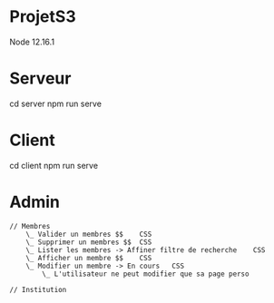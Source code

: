 # ProjetS3

Node 12.16.1
# Serveur
cd server
npm run serve

# Client
cd client
npm run serve


# Admin
    // Membres
        \_ Valider un membres $$    CSS
        \_ Supprimer un membres $$  CSS
        \_ Lister les membres -> Affiner filtre de recherche    CSS
        \_ Afficher un membre $$    CSS
        \_ Modifier un membre -> En cours   CSS
            \_ L'utilisateur ne peut modifier que sa page perso

    // Institution
